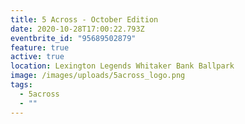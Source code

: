 ```yaml
---
title: 5 Across - October Edition
date: 2020-10-28T17:00:22.793Z
eventbrite_id: "95689502879"
feature: true
active: true
location: Lexington Legends Whitaker Bank Ballpark
image: /images/uploads/5across_logo.png
tags:
  - 5across
  - ""
---
```

